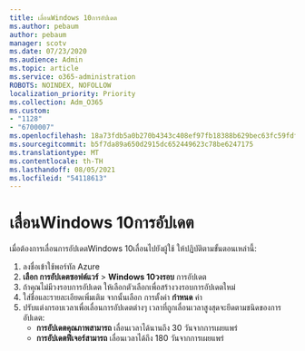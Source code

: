 ```yaml
---
title: เลื่อนWindows 10การอัปเดต
ms.author: pebaum
author: pebaum
manager: scotv
ms.date: 07/23/2020
ms.audience: Admin
ms.topic: article
ms.service: o365-administration
ROBOTS: NOINDEX, NOFOLLOW
localization_priority: Priority
ms.collection: Adm_O365
ms.custom:
- "1128"
- "6700007"
ms.openlocfilehash: 18a73fdb5a0b270b4343c408ef97fb18388b629bec63fc59fdfa674b763369be
ms.sourcegitcommit: b5f7da89a650d2915dc652449623c78be6247175
ms.translationtype: MT
ms.contentlocale: th-TH
ms.lasthandoff: 08/05/2021
ms.locfileid: "54118613"
---
```

# <a name="defer-windows-10-updates"></a>เลื่อนWindows 10การอัปเดต

เมื่อต้องการเลื่อนการอัปเดตWindows 10เลื่อนไปยังผู้ใช้ ให้ปฏิบัติตามขั้นตอนเหล่านี้:

1. ลงชื่อเข้าใช้พอร์ทัล Azure
2. **เลือก การอัปเดตซอฟต์แวร์**   >   **Windows 10วงรอบ** การอัปเดต
3. ถ้าคุณไม่มีวงรอบการอัปเดต ให้เลือกตัวเลือกเพื่อสร้างวงรอบการอัปเดตใหม่
4. ใส่ชื่อและรายละเอียดเพิ่มเติม จากนั้นเลือก การตั้งค่า **กําหนด** ค่า
5. ปรับแต่งกรอบเวลาเพื่อเลื่อนการอัปเดตต่างๆ เวลาที่ถูกเลื่อนเวลาสูงสุดจะยึดตามชนิดของการอัปเดต:
    - **การอัปเดตคุณภาพสามารถ**  เลื่อนเวลาได้นานถึง 30 วันจากการเผยแพร่
    - **การอัปเดตฟีเจอร์สามารถ**  เลื่อนเวลาได้ถึง 180 วันจากการเผยแพร่
